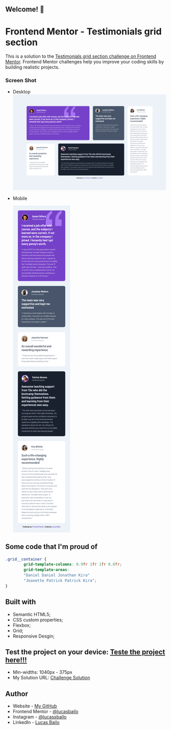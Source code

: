 ## Welcome! 👋

# Frontend Mentor - Testimonials grid section

This is a solution to the [Testimonials grid section challenge on Frontend Mentor](https://www.frontendmentor.io/challenges/testimonials-grid-section-Nnw6J7Un7). Frontend Mentor challenges help you improve your coding skills by building realistic projects.  

### Screen Shot
- Desktop
![](./images/desktop-SS.png)

- Mobile

    ![](/images/mobile-SS.png)

## Some code that I'm proud of
```css
.grid__container {
        grid-template-columns: 0.9fr 1fr 1fr 0.8fr;
        grid-template-areas: 
        "Daniel Daniel Jonathan Kira"
        "Jeanette Patrick Patrick Kira";
}
```

## Built with

- Semantic HTML5;
- CSS custom properties;
- Flexbox;
- Grid;
- Responsive Desgin;

## Test the project on your device: [Teste the project here!!!](#)

- Min-widths: 1040px - 375px
- My Solution URL: [Challenge Solution](#)

## Author

- Website - [My GitHub](https://github.com/lucasbailo)
- Frontend Mentor - [@lucasbailo](https://www.frontendmentor.io/profile/lucasbailo)
- Instagram - [@lucassbailo](https://www.instagram.com/lucassbailo/)
- LinkedIn - [Lucas Bailo](https://www.linkedin.com/in/lcsbailo)